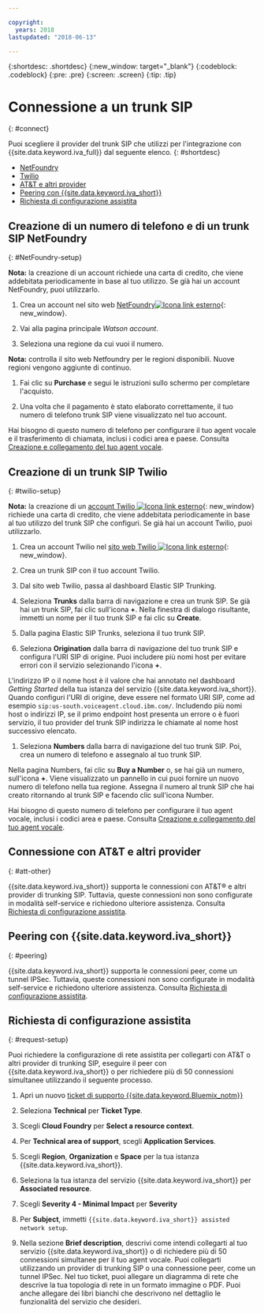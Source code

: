 ```yaml
---

copyright:
  years: 2018
lastupdated: "2018-06-13"

---
```


{:shortdesc: .shortdesc}
{:new_window: target="_blank"}
{:codeblock: .codeblock}
{:pre: .pre}
{:screen: .screen}
{:tip: .tip}


# Connessione a un trunk SIP
{: #connect}

Puoi scegliere il provider del trunk SIP che utilizzi per l'integrazione con {{site.data.keyword.iva_full}} dal seguente elenco.
{: #shortdesc}

* [NetFoundry](#NetFoundry-setup)
* [Twilio](#twilio-setup)
* [AT&T e altri provider](#att-other)
* [Peering con {{site.data.keyword.iva_short}}](#peering)
* [Richiesta di configurazione assistita](#request-setup)

## Creazione di un numero di telefono e di un trunk SIP NetFoundry
{: #NetFoundry-setup}

**Nota:** la creazione di un account richiede una carta di credito, che viene addebitata periodicamente in base al tuo utilizzo. Se già hai un account NetFoundry, puoi utilizzarlo.

1. Crea un account nel sito web [NetFoundry![Icona link esterno](../../icons/launch-glyph.svg "Icona link esterno")](https://watson.netfoundry.io/watson-login){: new_window}.

1. Vai alla pagina principale _Watson account_.

1. Seleziona una regione da cui vuoi il numero. 

  **Nota:** controlla il sito web Netfoundry per le regioni disponibili. Nuove regioni vengono aggiunte di continuo.

1. Fai clic su **Purchase** e segui le istruzioni sullo schermo per completare l'acquisto. 

1. Una volta che il pagamento è stato elaborato correttamente, il tuo numero di telefono trunk SIP viene visualizzato nel tuo account.

Hai bisogno di questo numero di telefono per configurare il tuo agent vocale e il trasferimento di chiamata, inclusi i codici area e paese. Consulta [Creazione e collegamento del tuo agent vocale](getting-started.html#step3).


## Creazione di un trunk SIP Twilio
{: #twilio-setup}

**Nota:** la creazione di un [account Twilio ![Icona link esterno](../../icons/launch-glyph.svg "Icona link esterno")](https://www.twilio.com/try-twilio){: new_window} richiede una carta di credito, che viene addebitata periodicamente in base al tuo utilizzo del trunk SIP che configuri. Se già hai un account Twilio, puoi utilizzarlo.

  1. Crea un account Twilio nel [sito web Twilio  ![Icona link esterno](../../icons/launch-glyph.svg "Icona link esterno")](https://www.twilio.com/try-twilio){: new_window}.

  1. Crea un trunk SIP con il tuo account Twilio.

  1. Dal sito web Twilio, passa al dashboard Elastic SIP Trunking.

  1. Seleziona **Trunks** dalla barra di navigazione e crea un trunk SIP. Se già hai un trunk SIP, fai clic sull'icona **+**. Nella finestra di dialogo risultante, immetti un nome per il tuo trunk SIP e fai clic su **Create**.

  1. Dalla pagina Elastic SIP Trunks, seleziona il tuo trunk SIP.

  1. Seleziona **Origination** dalla barra di navigazione del tuo trunk SIP e configura l'URI SIP di origine. Puoi includere più nomi host per evitare errori con il servizio selezionando l'icona **+**.

  L'indirizzo IP o il nome host è il valore che hai annotato nel dashboard _Getting Started_ della tua istanza del servizio {{site.data.keyword.iva_short}}. Quando configuri l'URI di origine, deve essere nel formato URI SIP, come ad esempio `sip:us-south.voiceagent.cloud.ibm.com/`. Includendo più nomi host o indirizzi IP, se il primo endpoint host presenta un errore o è fuori servizio, il tuo provider del trunk SIP indirizza le chiamate al nome host successivo elencato.

  1. Seleziona **Numbers** dalla barra di navigazione del tuo trunk SIP. Poi, crea un numero di telefono e assegnalo al tuo trunk SIP.

  Nella pagina Numbers, fai clic su **Buy a Number** o, se hai già un numero, sull'icona **+**. Viene visualizzato un pannello in cui puoi fornire un nuovo numero di telefono nella tua regione. Assegna il numero al trunk SIP che hai creato ritornando al trunk SIP e facendo clic sull'icona Number.

  Hai bisogno di questo numero di telefono per configurare il tuo agent vocale, inclusi i codici area e paese. Consulta [Creazione e collegamento del tuo agent vocale](getting-started.html#step3).


## Connessione con AT&T e altri provider
{: #att-other}

{{site.data.keyword.iva_short}} supporta le connessioni con AT&T&reg; e altri provider di trunking SIP. Tuttavia, queste connessioni non sono configurate in modalità self-service e richiedono ulteriore assistenza. Consulta [Richiesta di configurazione assistita](#request-setup). 

## Peering con {{site.data.keyword.iva_short}}
{: #peering}

{{site.data.keyword.iva_short}} supporta le connessioni peer, come un tunnel IPSec. Tuttavia, queste connessioni non sono configurate in modalità self-service e richiedono ulteriore assistenza. Consulta [Richiesta di configurazione assistita](#request-setup). 

## Richiesta di configurazione assistita 
{: #request-setup}

Puoi richiedere la configurazione di rete assistita per collegarti con AT&T o altri provider di trunking SIP, eseguire il peer con {{site.data.keyword.iva_short}} o per richiedere più di 50 connessioni simultanee utilizzando il seguente processo.

1. Apri un nuovo [ticket di supporto {{site.data.keyword.Bluemix_notm}} ](https://console.bluemix.net/unifiedsupport/tickets/add)

1. Seleziona **Technical** per **Ticket Type**.

1. Scegli **Cloud Foundry** per **Select a resource context**.

1. Per **Technical area of support**, scegli **Application Services**.

1. Scegli **Region**, **Organization** e **Space** per la tua istanza {{site.data.keyword.iva_short}}.

1. Seleziona la tua istanza del servizio {{site.data.keyword.iva_short}} per **Associated resource**.

1. Scegli **Severity 4 - Minimal Impact** per **Severity**

1. Per **Subject**, immetti `{{site.data.keyword.iva_short}} assisted network setup`.

1. Nella sezione **Brief description**, descrivi come intendi collegarti al tuo servizio {{site.data.keyword.iva_short}} o di richiedere più di 50 connessioni simultanee per il tuo agent vocale. Puoi collegarti utilizzando un provider di trunking SIP o una connessione peer, come un tunnel IPSec. Nel tuo ticket, puoi allegare un diagramma di rete che descrive la tua topologia di rete in un formato immagine o PDF. Puoi anche allegare dei libri bianchi che descrivono nel dettaglio le funzionalità del servizio che desideri.
